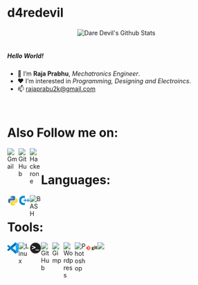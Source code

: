 # d4redevil


<p align="center">
  <img align="center" alt="Dare Devil's Github Stats" src="https://github-readme-stats.vercel.app/api?username=d4redevil&show_icons=true&count_private=true&theme=tokyonight&include_all_commits=true&hide_border=true" />
 <br>
<!---<img alt="profile pic" width="195px" src="https://avatars.githubusercontent.com/u/80645023?v=4" /> --->
 <br>

</p>


##### Hello World!

- 👋 I’m **Raja Prabhu**, *Mechatronics Engineer*.
- ❤️ I’m interested in *Programming, Designing and Electroincs*.
- 📫 [rajaprabu2k@gmail.com](mailto:rajaprabu2k@gmail.com)


<br />

# Also Follow me on:

[<img align="left" alt="Gmail" width="26px" src="https://cdn.freelogovectors.net/wp-content/uploads/2020/10/gmail_logo_icon.png"/>](mailto:wagbig007@gmail.com)
[<img align="left" alt="GitHub" width="26px" src="https://cdn3.iconfinder.com/data/icons/popular-services-brands/512/github-512.png" />](https://github.com/d4redevil)
[<img align="left" alt="Hackerone" width="26px" src="https://media.trustradius.com/vendor-logos/1R/cU/SDN8WXRVGUMG-180x180.PNG" />](https://hackerone.com/d4redevil)

<br/>

# Languages:
[<img align="left" alt="Python" width="26px" src="https://raw.githubusercontent.com/PKief/vscode-material-icon-theme/master/icons/python.svg" />](https://www.google.com/search?&q=Python)
[<img align="left" alt="CPP" width="26px" src="https://raw.githubusercontent.com/PKief/vscode-material-icon-theme/master/icons/cpp.svg" /> ](https://www.google.com/search?&q=c++)
[<img align="left" alt="BASH" width="26px" src="https://upload.wikimedia.org/wikipedia/commons/thumb/4/4b/Bash_Logo_Colored.svg/600px-Bash_Logo_Colored.svg.png" /> ](https://www.google.com/search?&q=bash)

<br />

# Tools:

[<img align="left" alt="Visual Studio Code" width="26px" src="https://raw.githubusercontent.com/github/explore/80688e429a7d4ef2fca1e82350fe8e3517d3494d/topics/visual-studio-code/visual-studio-code.png" />](https://www.google.com/search?&q=Visual+Studio+Code)
[<img align="left" alt="Linux" width="26px" src="https://upload.wikimedia.org/wikipedia/commons/8/88/Deus_Linux.png" />](https://www.google.com/search?&q=Linux)
[<img align="left" alt="Terminal" width="26px" src="https://raw.githubusercontent.com/github/explore/80688e429a7d4ef2fca1e82350fe8e3517d3494d/topics/terminal/terminal.png" />](https://www.google.com/search?&q=command+line+interface)
[<img align="left" alt="GitHub" width="26px" src="https://cdn3.iconfinder.com/data/icons/popular-services-brands/512/github-512.png" />](https://www.google.com/search?&q=Github)
[<img align="left" alt="Gimp" width="26px" src="https://www.europadruck.com/blog/wp-content/uploads/2014/09/gimp-logo.png" />](https://www.google.com/search?&q=Gimp)
[<img align="left" alt="Wordpress" width="26px" src="http://www.pngall.com/wp-content/uploads/2016/05/WordPress-Logo-Free-Download-PNG.png" />](https://www.google.com/search?&q=Wordpress)
[<img align="left" alt="Photoshop" width="26px" src="https://lacphoto.org/berenice/wp-content/uploads/Photoshop-Logo_Square.jpg" />](https://www.google.com/search?&q=Photoshop)
[<img align="left" alt="Git" width="26px" src="https://raw.githubusercontent.com/github/explore/80688e429a7d4ef2fca1e82350fe8e3517d3494d/topics/git/git.png" />](https://www.google.com/search?&q=Git)

![](https://hit.yhype.me/github/profile?user_id=80645023)

<!--- is a ✨ special ✨ repository because its `README.md` (this file) appears on your GitHub profile.
You can click the Preview link to take a look at your changes.
--->
